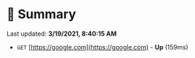 # 📖 Summary
Last updated: **3/19/2021, 8:40:15 AM**

- `GET` [https://google.com](https://google.com) - **Up** (159ms)
